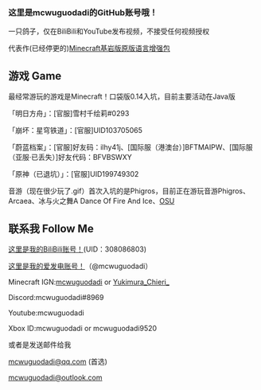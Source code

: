 ### 这里是mcwuguodadi的GitHub账号哦！

一只鸽子，仅在BiliBili和YouTube发布视频，不接受任何视频授权

代表作(已经停更的)[Minecraft基岩版原版语言增强包](https://github.com/mcwuguodadi/Minecraft-Bedrock-Edition-Language-Enhancement-Pack)
## 游戏 Game

最经常游玩的游戏是Minecraft！口袋版0.14入坑，目前主要活动在Java版

「明日方舟」：[官服]雪村千绘莉#0293

「崩坏：星穹铁道」：[官服]UID103705065

「蔚蓝档案」：[官服]好友码：ilhy41j、[国际服（港澳台）]BFTMAIPW、[国际服（亚服·已丢失）]好友代码：BFVBSWXY

「原神（已退坑）」：[官服]UID199749302

音游（现在很少玩了.gif）首次入坑的是Phigros，目前正在游玩音游Phigros、Arcaea、冰与火之舞A Dance Of Fire And Ice、[OSU](https://osu.ppy.sh/users/25092347)
## 联系我 Follow Me
[这里是我的BiliBili账号！](https://space.bilibili.com/308086803)(UID：308086803)

[这里是我的爱发电账号！](https://afdian.net/@mcwuguodadi)（@mcwuguodadi）

Minecraft IGN:[mcwuguodadi](https://namemc.com/profile/mcwuguodadi) or [Yukimura_Chieri_](https://zh-cn.namemc.com/profile/Yukimura_Chieri_.2)

Discord:mcwuguodadi#8969

Youtube:mcwuguodadi

Xbox ID:mcwuguodadi or mcwuguodadi9520

或者是发送邮件给我

mcwuguodadi@qq.com (首选)

mcwuguodadi@outlook.com

